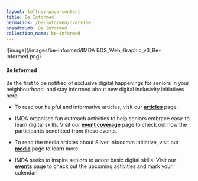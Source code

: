 ```yaml
---
layout: leftnav-page-content
title: Be Informed
permalink: /be-informed/overview
breadcrumb: Be Informed
collection_name: be-informed
---
```


![image](/images/be-informed/IMDA BDS_Web_Graphic_v3_Be-Informed.png)

#### **Be Informed**

Be the first to be notified of exclusive digital happenings for seniors in your neighbourhood, and stay informed about new digital inclusivity initiatives here. 

* To read our helpful and informative articles, visit our **[articles](/be-informed/articles)** page. <br>

* IMDA organises fun outreach activities to help seniors embrace easy-to-learn digital skills. Visit our **[event coverage](/be-informed/event-coverage)** page to check out how the participants benefitted from these events.<br>

* To read the media articles about Silver Infocomm Initiative, visit our **[media](/be-informed/media)** page to learn more.<br>

* IMDA seeks to inspire seniors to adopt basic digital skills. Visit our **[events](/events/)** page to check out the upcoming activities and mark your calendar!
